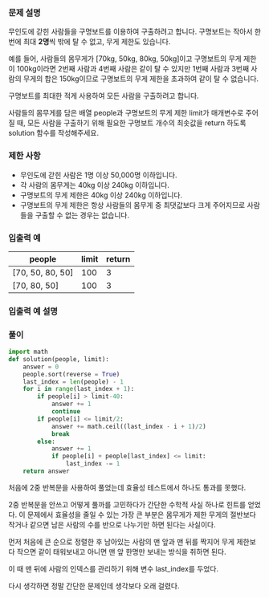 ### 문제 설명

무인도에 갇힌 사람들을 구명보트를 이용하여 구출하려고 합니다. 구명보트는 작아서 한 번에 최대 **2명**씩 밖에 탈 수 없고, 무게 제한도 있습니다.

예를 들어, 사람들의 몸무게가 [70kg, 50kg, 80kg, 50kg]이고 구명보트의 무게 제한이 100kg이라면 2번째 사람과 4번째 사람은 같이 탈 수 있지만 1번째 사람과 3번째 사람의 무게의 합은 150kg이므로 구명보트의 무게 제한을 초과하여 같이 탈 수 없습니다.

구명보트를 최대한 적게 사용하여 모든 사람을 구출하려고 합니다.

사람들의 몸무게를 담은 배열 people과 구명보트의 무게 제한 limit가 매개변수로 주어질 때, 모든 사람을 구출하기 위해 필요한 구명보트 개수의 최솟값을 return 하도록 solution 함수를 작성해주세요.



### 제한 사항

- 무인도에 갇힌 사람은 1명 이상 50,000명 이하입니다.
- 각 사람의 몸무게는 40kg 이상 240kg 이하입니다.
- 구명보트의 무게 제한은 40kg 이상 240kg 이하입니다.
- 구명보트의 무게 제한은 항상 사람들의 몸무게 중 최댓값보다 크게 주어지므로 사람들을 구출할 수 없는 경우는 없습니다.



### 입출력 예

| people           | limit | return |
| ---------------- | ----- | ------ |
| [70, 50, 80, 50] | 100   | 3      |
| [70, 80, 50]     | 100   | 3      |



### 입출력 예 설명



### 풀이

```python
import math
def solution(people, limit):
    answer = 0
    people.sort(reverse = True)
    last_index = len(people) - 1
    for i in range(last_index + 1):
        if people[i] > limit-40:
            answer += 1
            continue
        if people[i] <= limit/2:
            answer += math.ceil((last_index - i + 1)/2)
            break
        else:
            answer += 1
            if people[i] + people[last_index] <= limit:
                last_index -= 1
    return answer
```

처음에 2중 반복문을 사용하여 풀었는데 효율성 테스트에서 하나도 통과를 못했다.

2중 반복문을 안쓰고 어떻게 풀까를 고민하다가 간단한 수학적 사실 하나로 힌트를 얻었다. 이 문제에서 효율성을 줄일 수 있는 가장 큰 부분은 몸무게가 제한 무게의 절반보다 작거나 같으면 남은 사람의 수를 반으로 나누기만 하면 된다는 사실이다.

먼저 처음에 큰 순으로 정렬한 후 남아있는 사람의 맨 앞과 맨 뒤를 짝지어 무게 제한보다 작으면 같이 태워보내고 아니면 맨 앞 한명만 보내는 방식을 취하면 된다.

이 때 맨 뒤에 사람의 인덱스를 관리하기 위해 변수 last_index를 두었다.

다시 생각하면 정말 간단한 문제인데 생각보다 오래 걸렸다.
